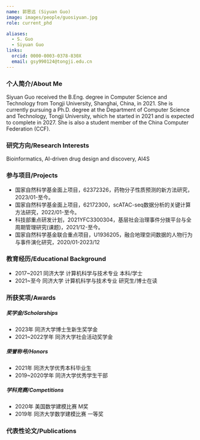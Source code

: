 ```yaml
---
name: 郭思远 (Siyuan Guo)
image: images/people/guosiyuan.jpg
role: current_phd

aliases:
  - S. Guo
  - Siyuan Guo
links:
  orcid: 0000-0003-0378-830X
  email: gsy990124@tongji.edu.cn
---
```


### 个人简介/About Me
Siyuan Guo received the B.Eng. degree in Computer Science and Technology from Tongji University, Shanghai, China, in 2021. She is currently pursuing a Ph.D. degree at the Department of Computer Science and Technology, Tongji University, which he started in 2021 and is expected to complete in 2027. She is also a student member of the China Computer Federation (CCF).

### 研究方向/Research Interests
Bioinformatics, AI-driven drug design and discovery, AI4S

### 参与项目/Projects
- 国家自然科学基金面上项目，62372326，药物分子性质预测的新方法研究，2023/01-至今。
- 国家自然科学基金面上项目，62172300，scATAC-seq数据分析的关键计算方法研究，2022/01-至今。
- 科技部重点研发计划，2021YFC3300304，基层社会治理事件分拨平台与全周期管理研究(课题)，2021/12-至今。
- 国家自然科学基金联合重点项目，U1936205，融合地理空间数据的人物行为与事件演化研究，2020/01-2023/12


### 教育经历/Educational Background
- 2017~2021 同济大学 计算机科学与技术专业 本科/学士
- 2021~至今 同济大学 计算机科学与技术专业 研究生/博士在读

### 所获奖项/Awards

##### 奖学金/Scholarships
- 2023年 同济大学博士生新生奖学金
- 2021~2022学年 同济大学社会活动奖学金

##### 荣誉称号/Honors
- 2021年 同济大学优秀本科毕业生
- 2019~2020学年 同济大学优秀学生干部

##### 学科竞赛/Competitions
- 2020年 美国数学建模比赛 M奖
- 2019年 同济大学数学建模比赛 一等奖

### 代表性论文/Publications

